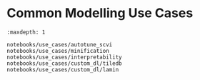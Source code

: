 # Common Modelling Use Cases

```{toctree}
:maxdepth: 1

notebooks/use_cases/autotune_scvi
notebooks/use_cases/minification
notebooks/use_cases/interpretability
notebooks/use_cases/custom_dl/tiledb
notebooks/use_cases/custom_dl/lamin
```
